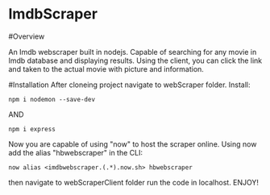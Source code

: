 # ImdbScraper

#Overview

An Imdb webscraper built in nodejs. Capable of searching for any movie in Imdb database and displaying results.
Using the client, you can click the link and taken to the actual movie with picture and information.


#Installation
After cloneing project navigate to webScraper folder. Install:



	npm i nodemon --save-dev


AND

	
	npm i express



Now you are capable of using "now" to host the scraper online. Using now add the alias "hbwebscraper" in the CLI:


	now alias <imdbwebscraper.(.*).now.sh> hbwebscraper



then navigate to webScraperClient folder run the code in localhost. ENJOY!


